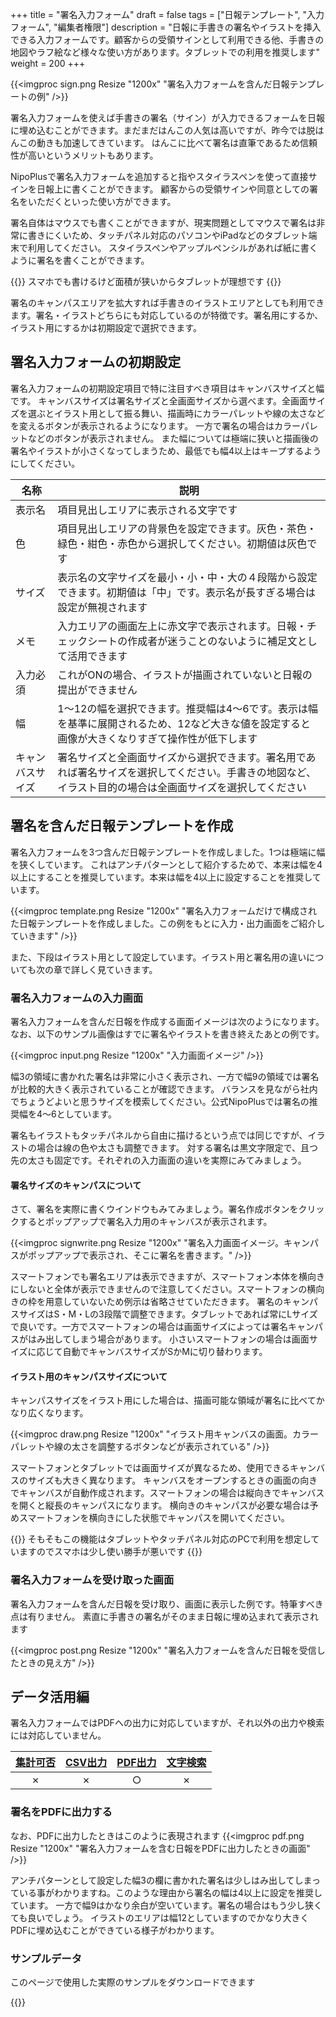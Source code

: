 +++
title = "署名入力フォーム"
draft = false
tags = ["日報テンプレート", "入力フォーム", "編集者権限"]
description = "日報に手書きの署名やイラストを挿入できる入力フォームです。顧客からの受領サインとして利用できる他、手書きの地図やラフ絵など様々な使い方があります。タブレットでの利用を推奨します"
weight = 200
+++


{{<imgproc sign.png Resize "1200x" "署名入力フォームを含んだ日報テンプレートの例" />}}

署名入力フォームを使えば手書きの署名（サイン）が入力できるフォームを日報に埋め込むことができます。まだまだはんこの人気は高いですが、昨今では脱はんこの動きも加速してきています。
はんこに比べて署名は直筆であるため信頼性が高いというメリットもあります。

NipoPlusで署名入力フォームを追加すると指やスタイラスペンを使って直接サインを日報上に書くことができます。
顧客からの受領サインや同意としての署名をいただくといった使い方ができます。

署名自体はマウスでも書くことができますが、現実問題としてマウスで署名は非常に書きにくいため、タッチパネル対応のパソコンやiPadなどのタブレット端末で利用してください。
スタイラスペンやアップルペンシルがあれば紙に書くように署名を書くことができます。

{{<alice pos="right" icon="phone">}}
スマホでも書けるけど面積が狭いからタブレットが理想です
{{</alice>}}

署名のキャンパスエリアを拡大すれば手書きのイラストエリアとしても利用できます。署名・イラストどちらにも対応しているのが特徴です。署名用にするか、イラスト用にするかは初期設定で選択できます。

## 署名入力フォームの初期設定

署名入力フォームの初期設定項目で特に注目すべき項目はキャンバスサイズと幅です。
キャンバスサイズは署名サイズと全画面サイズから選べます。全画面サイズを選ぶとイラスト用として振る舞い、描画時にカラーパレットや線の太さなどを変えるボタンが表示されるようになります。
一方で署名の場合はカラーパレットなどのボタンが表示されません。
また幅については極端に狭いと描画後の署名やイラストが小さくなってしまうため、最低でも幅4以上はキープするようにしてください。

|名称|説明|
|---|---|
|表示名|項目見出しエリアに表示される文字です|
|色|項目見出しエリアの背景色を設定できます。灰色・茶色・緑色・紺色・赤色から選択してください。初期値は灰色です|
|サイズ|表示名の文字サイズを最小・小・中・大の４段階から設定できます。初期値は「中」です。表示名が長すぎる場合は設定が無視されます|
|メモ|入力エリアの画面左上に赤文字で表示されます。日報・チェックシートの作成者が迷うことのないように補足文として活用できます|
|入力必須|これがONの場合、イラストが描画されていないと日報の提出ができません|
|幅|1〜12の幅を選択できます。推奨幅は4〜6です。表示は幅を基準に展開されるため、12など大きな値を設定すると画像が大きくなりすぎて操作性が低下します|
|キャンバスサイズ|署名サイズと全画面サイズから選択できます。署名用であれば署名サイズを選択してください。手書きの地図など、イラスト目的の場合は全画面サイズを選択してください|

## 署名を含んだ日報テンプレートを作成

署名入力フォームを3つ含んだ日報テンプレートを作成しました。1つは極端に幅を狭くしています。
これはアンチパターンとして紹介するためで、本来は幅を4以上にすることを推奨しています。本来は幅を4以上に設定することを推奨しています。

{{<imgproc template.png Resize "1200x" "署名入力フォームだけで構成された日報テンプレートを作成しました。この例をもとに入力・出力画面をご紹介していきます" />}}

また、下段はイラスト用として設定しています。イラスト用と署名用の違いについても次の章で詳しく見ていきます。

### 署名入力フォームの入力画面

署名入力フォームを含んだ日報を作成する画面イメージは次のようになります。なお、以下のサンプル画像はすでに署名やイラストを書き終えたあとの例です。

{{<imgproc input.png Resize "1200x" "入力画面イメージ" />}}

幅3の領域に書かれた署名は非常に小さく表示され、一方で幅9の領域では署名が比較的大きく表示されていることが確認できます。
バランスを見ながら社内でちょうどよいと思うサイズを模索してください。公式NipoPlusでは署名の推奨幅を4〜6としています。  

署名もイラストもタッチパネルから自由に描けるという点では同じですが、イラストの場合は線の色や太さも調整できます。
対する署名は黒文字限定で、且つ先の太さも固定です。それぞれの入力画面の違いを実際にみてみましょう。

#### 署名サイズのキャンパスについて

さて、署名を実際に書くウインドウもみてみましょう。署名作成ボタンをクリックするとポップアップで署名入力用のキャンバスが表示されます。

{{<imgproc signwrite.png Resize "1200x" "署名入力画面イメージ。キャンパスがポップアップで表示され、そこに署名を書きます。" />}}

スマートフォンでも署名エリアは表示できますが、スマートフォン本体を横向きにしないと全体が表示できませんので注意してください。スマートフォンの横向きの枠を用意していないため例示は省略させていただきます。
署名のキャンパスサイズはS・M・Lの3段階で調整できます。タブレットであれば常にLサイズで良いです。一方でスマートフォンの場合は画面サイズによっては署名キャンパスがはみ出してしまう場合があります。
小さいスマートフォンの場合は画面サイズに応じて自動でキャンバスサイズがSかMに切り替わります。

#### イラスト用のキャンパスサイズについて

キャンパスサイズをイラスト用にした場合は、描画可能な領域が署名に比べてかなり広くなります。

{{<imgproc draw.png Resize "1200x" "イラスト用キャンバスの画面。カラーパレットや線の太さを調整するボタンなどが表示されている" />}}

スマートフォンとタブレットでは画面サイズが異なるため、使用できるキャンバスのサイズも大きく異なります。
キャンバスをオープンするときの画面の向きでキャンバスが自動作成されます。スマートフォンの場合は縦向きでキャンバスを開くと縦長のキャンパスになります。
横向きのキャンパスが必要な場合は予めスマートフォンを横向きにした状態でキャンパスを開いてください。

{{<alice pos="right" icon="tablet">}}
そもそもこの機能はタブレットやタッチパネル対応のPCで利用を想定していますのでスマホは少し使い勝手が悪いです
{{</alice>}}

### 署名入力フォームを受け取った画面

署名入力フォームを含んだ日報を受け取り、画面に表示した例です。特筆すべき点は有りません。
素直に手書きの署名がそのまま日報に埋め込まれて表示されます

{{<imgproc post.png Resize "1200x" "署名入力フォームを含んだ日報を受信したときの見え方" />}}

## データ活用編

署名入力フォームではPDFへの出力に対応していますが、それ以外の出力や検索には対応していません。

|[集計可否](/report/totalling/form/)|[CSV出力](/report/totalling/csv/)|[PDF出力](/report/read/pdf/)|[文字検索](/report/read/list/)|
|:---:|:---:|:---:|:---:|
|✗|✗|○|✗|

### 署名をPDFに出力する

なお、PDFに出力したときはこのように表現されます
{{<imgproc pdf.png Resize "1200x" "署名入力フォームを含む日報をPDFに出力したときの画面" />}}

アンチパターンとして設定した幅3の欄に書かれた署名は少しはみ出してしまっている事がわかりますね。このような理由から署名の幅は4以上に設定を推奨しています。
一方で幅9はかなり余白が空いています。署名の場合はもう少し狭くても良いでしょう。
イラストのエリアは幅12としていますのでかなり大きくPDFに埋め込むことができている様子がわかります。

### サンプルデータ

このページで使用した実際のサンプルをダウンロードできます

{{<attachments style="orange" />}}

